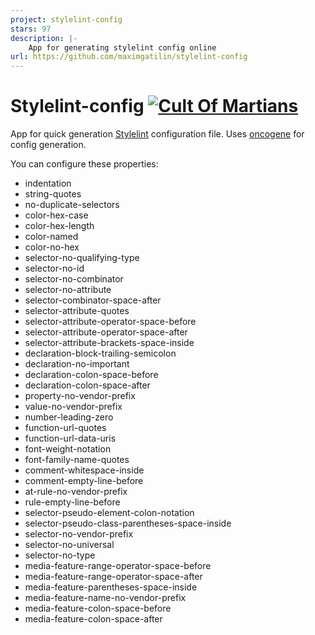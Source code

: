 ```yaml
---
project: stylelint-config
stars: 97
description: |-
    App for generating stylelint config online
url: https://github.com/maximgatilin/stylelint-config
---
```


# Stylelint-config [![Cult Of Martians][cult-img]][cult]
App for quick generation [Stylelint](https://stylelint.io/) configuration file.
Uses [oncogene](https://github.com/gwer/oncogene) for config generation.

You can configure these properties:

* indentation
* string-quotes
* no-duplicate-selectors
* color-hex-case
* color-hex-length
* color-named
* color-no-hex
* selector-no-qualifying-type
* selector-no-id
* selector-no-combinator
* selector-no-attribute
* selector-combinator-space-after
* selector-attribute-quotes
* selector-attribute-operator-space-before
* selector-attribute-operator-space-after
* selector-attribute-brackets-space-inside
* declaration-block-trailing-semicolon
* declaration-no-important
* declaration-colon-space-before
* declaration-colon-space-after
* property-no-vendor-prefix
* value-no-vendor-prefix
* number-leading-zero
* function-url-quotes
* function-url-data-uris
* font-weight-notation
* font-family-name-quotes
* comment-whitespace-inside
* comment-empty-line-before
* at-rule-no-vendor-prefix
* rule-empty-line-before
* selector-pseudo-element-colon-notation
* selector-pseudo-class-parentheses-space-inside
* selector-no-vendor-prefix
* selector-no-universal
* selector-no-type
* media-feature-range-operator-space-before
* media-feature-range-operator-space-after
* media-feature-parentheses-space-inside
* media-feature-name-no-vendor-prefix
* media-feature-colon-space-before
* media-feature-colon-space-after

[cult-img]: http://cultofmartians.com/assets/badges/badge.svg
[cult]: http://cultofmartians.com/tasks/stylelint-generator.html

